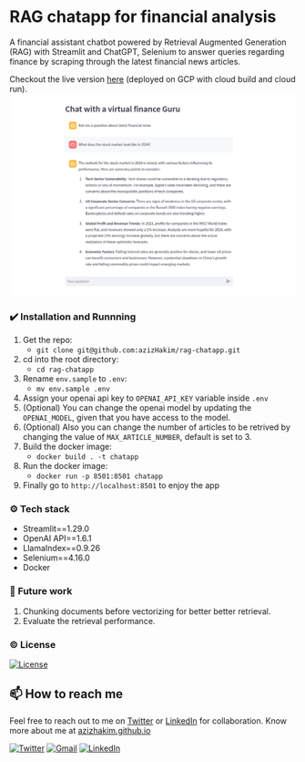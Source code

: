 # RAG chatapp for financial analysis

A financial assistant chatbot powered by Retrieval Augmented Generation (RAG) with Streamlit and ChatGPT, Selenium to answer queries regarding finance by scraping through the latest financial news articles. 

Checkout the live version [here](https://rag-chatapp-sbeilyjgrq-uc.a.run.app/) (deployed on GCP with cloud build and cloud run).
![rag-chatapp demo](https://github.com/azizHakim/rag-chatapp/blob/master/images/rag-chatapp-demo.png?raw=true)


### ✔️ Installation and Runnning
1. Get the repo: 
   - `git clone git@github.com:azizHakim/rag-chatapp.git`
2. cd into the root directory: 
   - `cd rag-chatapp`
3. Rename `env.sample` to `.env`:  
    - `mv env.sample .env`
4. Assign your openai api key to `OPENAI_API_KEY` variable inside `.env`
5. (Optional) You can change the openai model by updating the `OPENAI_MODEL`, given that you have access to the model.
6. (Optional) Also you can change the number of articles to be retrived by changing the value of `MAX_ARTICLE_NUMBER`, default is set to 3.
3. Build the docker image: 
    - `docker build . -t chatapp`
4. Run the docker image: 
     - `docker run -p 8501:8501 chatapp`
5. Finally go to `http://localhost:8501` to enjoy the app


### ⚙️ Tech stack
- Streamlit==1.29.0
- OpenAI API==1.6.1
- LlamaIndex==0.9.26
- Selenium==4.16.0
- Docker

### 🔲 Future work
1. Chunking documents before vectorizing for better better retrieval.
2. Evaluate the retrieval performance.


### ©️ License

[![License](https://img.shields.io/badge/License-Apache_2.0-blue.svg?style=for-the-badge&logoColor=white)](https://opensource.org/licenses/Apache-2.0)


## 📫 How to reach me 

Feel free to reach out to me on [Twitter](https://twitter.com/aziz_raihan19) or [LinkedIn](https://www.linkedin.com/in/aziz-hakim) for collaboration. Know more about me at [azizhakim.github.io](https://azizhakim.github.io)

[![Twitter](https://img.shields.io/badge/Twitter-1DA1F2?style=for-the-badge&logo=twitter&logoColor=white)](https://twitter.com/aziz_raihan19)
[![Gmail](https://img.shields.io/badge/Gmail-D14836?style=for-the-badge&logo=gmail&logoColor=white)](mailto:hakim.smazizul@gmail.com)
[![LinkedIn](https://img.shields.io/badge/LinkedIn-0077B5?style=for-the-badge&logo=linkedin&logoColor=white)](https://www.linkedin.com/in/aziz-hakim)